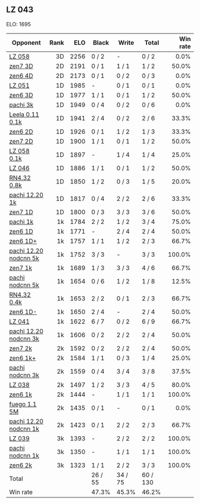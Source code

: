 ## LZ 043 ##

ELO: 1695

Opponent | Rank | ELO | Black | Write | Total | Win rate
---------|-----:|----:|-------|-------|-------|-------:
[LZ 058](LZ%20058.md) | 3D | 2256 | 0 / 2 | - | 0 / 2 | 0.0%
[zen7 3D](zen7%203D.md) | 2D | 2191 | 0 / 1 | 1 / 1 | 1 / 2 | 50.0%
[zen6 4D](zen6%204D.md) | 2D | 2173 | 0 / 1 | 0 / 2 | 0 / 3 | 0.0%
[LZ 051](LZ%20051.md) | 1D | 1985 | - | 0 / 1 | 0 / 1 | 0.0%
[zen6 3D](zen6%203D.md) | 1D | 1977 | 1 / 1 | 0 / 1 | 1 / 2 | 50.0%
[pachi 3k](pachi%203k.md) | 1D | 1949 | 0 / 4 | 0 / 2 | 0 / 6 | 0.0%
[Leela 0.11 0.1k](Leela%200.11%200.1k.md) | 1D | 1941 | 2 / 4 | 0 / 2 | 2 / 6 | 33.3%
[zen6 2D](zen6%202D.md) | 1D | 1926 | 0 / 1 | 1 / 2 | 1 / 3 | 33.3%
[zen7 2D](zen7%202D.md) | 1D | 1900 | 1 / 1 | 0 / 1 | 1 / 2 | 50.0%
[LZ 058 0.1k](LZ%20058%200.1k.md) | 1D | 1897 | - | 1 / 4 | 1 / 4 | 25.0%
[LZ 046](LZ%20046.md) | 1D | 1886 | 1 / 1 | 0 / 1 | 1 / 2 | 50.0%
[RN4.32 0.8k](RN4.32%200.8k.md) | 1D | 1850 | 1 / 2 | 0 / 3 | 1 / 5 | 20.0%
[pachi 12.20 1k](pachi%2012.20%201k.md) | 1D | 1817 | 0 / 4 | 2 / 2 | 2 / 6 | 33.3%
[zen7 1D](zen7%201D.md) | 1D | 1800 | 0 / 3 | 3 / 3 | 3 / 6 | 50.0%
[pachi 1k](pachi%201k.md) | 1k | 1784 | 2 / 2 | 1 / 2 | 3 / 4 | 75.0%
[zen6 1D](zen6%201D.md) | 1k | 1771 | - | 2 / 4 | 2 / 4 | 50.0%
[zen6 1D+](zen6%201D+.md) | 1k | 1757 | 1 / 1 | 1 / 2 | 2 / 3 | 66.7%
[pachi 12.20 nodcnn 5k](pachi%2012.20%20nodcnn%205k.md) | 1k | 1752 | 3 / 3 | - | 3 / 3 | 100.0%
[zen7 1k](zen7%201k.md) | 1k | 1689 | 1 / 3 | 3 / 3 | 4 / 6 | 66.7%
[pachi nodcnn 5k](pachi%20nodcnn%205k.md) | 1k | 1654 | 0 / 6 | 1 / 2 | 1 / 8 | 12.5%
[RN4.32 0.4k](RN4.32%200.4k.md) | 1k | 1653 | 2 / 2 | 0 / 1 | 2 / 3 | 66.7%
[zen6 1D-](zen6%201D-.md) | 1k | 1650 | 2 / 4 | - | 2 / 4 | 50.0%
[LZ 041](LZ%20041.md) | 1k | 1622 | 6 / 7 | 0 / 2 | 6 / 9 | 66.7%
[pachi 12.20 nodcnn 3k](pachi%2012.20%20nodcnn%203k.md) | 1k | 1606 | 0 / 2 | 2 / 2 | 2 / 4 | 50.0%
[zen7 2k](zen7%202k.md) | 2k | 1592 | 0 / 2 | 2 / 2 | 2 / 4 | 50.0%
[zen6 1k+](zen6%201k+.md) | 2k | 1584 | 1 / 1 | 0 / 3 | 1 / 4 | 25.0%
[pachi nodcnn 3k](pachi%20nodcnn%203k.md) | 2k | 1559 | 0 / 4 | 3 / 4 | 3 / 8 | 37.5%
[LZ 038](LZ%20038.md) | 2k | 1497 | 1 / 2 | 3 / 3 | 4 / 5 | 80.0%
[zen6 1k](zen6%201k.md) | 2k | 1444 | - | 1 / 1 | 1 / 1 | 100.0%
[fuego 1.1 5M](fuego%201.1%205M.md) | 2k | 1435 | 0 / 1 | - | 0 / 1 | 0.0%
[pachi 12.20 nodcnn 1k](pachi%2012.20%20nodcnn%201k.md) | 2k | 1423 | 0 / 1 | 2 / 2 | 2 / 3 | 66.7%
[LZ 039](LZ%20039.md) | 3k | 1393 | - | 2 / 2 | 2 / 2 | 100.0%
[pachi nodcnn 1k](pachi%20nodcnn%201k.md) | 3k | 1350 | - | 1 / 1 | 1 / 1 | 100.0%
[zen6 2k](zen6%202k.md) | 3k | 1323 | 1 / 1 | 2 / 2 | 3 / 3 | 100.0%
Total | | | 26 / 55 | 34 / 75 | 60 / 130 | 
Win rate| | | 47.3% | 45.3% | 46.2% | 
